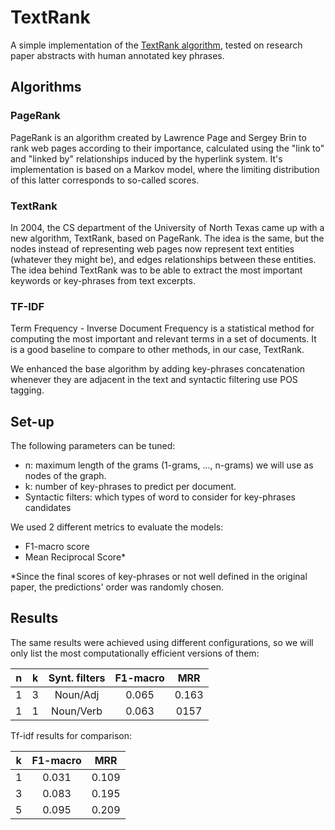 
# TextRank
A simple implementation of the [TextRank algorithm](https://web.eecs.umich.edu/~mihalcea/papers/mihalcea.emnlp04.pdf),
tested on research paper abstracts with human annotated key phrases.

## Algorithms
### PageRank
PageRank is an algorithm created by Lawrence Page and Sergey Brin to rank web pages according to their importance,
calculated using the "link to" and "linked by" relationships induced by the hyperlink system. It's implementation
is based on a Markov model, where the limiting distribution of this latter corresponds to so-called scores.

### TextRank
In 2004, the CS department of the University of North Texas came up with a new algorithm, TextRank, based on PageRank.
The idea is the same, but the nodes instead of representing web pages now represent text entities (whatever they might be),
and edges relationships between these entities. The idea behind TextRank was to be able to extract the most important
keywords or key-phrases from text excerpts.

### TF-IDF
Term Frequency - Inverse Document Frequency is a statistical method for computing the most important and relevant
terms in a set of documents. It is a good baseline to compare to other methods, in our case, TextRank.

We enhanced the base algorithm by adding key-phrases concatenation whenever they are adjacent in the text and syntactic
filtering use POS tagging.

## Set-up
The following parameters can be tuned:
- n: maximum length of the grams (1-grams, ..., n-grams) we will use as nodes of the graph.
- k: number of key-phrases to predict per document.
- Syntactic filters: which types of word to consider for key-phrases candidates

We used 2 different metrics to evaluate the models:
- F1-macro score
- Mean Reciprocal Score*

*Since the final scores of key-phrases or not well defined in the original paper, the predictions' order was randomly chosen.

## Results

The same results were achieved using different configurations, so we will only list the most computationally efficient versions of them:


| n | k | Synt. filters | F1-macro | MRR |
| :------: | :-----: | :------: | :-----: | :------: |
| 1 | 3 | Noun/Adj | 0.065 | 0.163 |
| 1 | 1 | Noun/Verb | 0.063 | 0157 |


Tf-idf results for comparison:

| k | F1-macro | MRR |
| :-----: | :-----: | :-----: |
| 1 | 0.031 | 0.109  |
| 3 | 0.083 | 0.195 |
| 5 | 0.095 | 0.209 |
